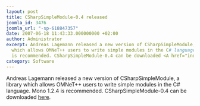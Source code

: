 ```yaml
---
layout: post
title: CSharpSimpleModule-0.4 released
joomla_id: 3476
joomla_url: "-sp-618847357"
date: 2007-06-18 11:43:33.000000000 +02:00
author: Administrator
excerpt: Andreas Lagemann released a new version of CSharpSimpleModule, a library
  which allows OMNeT++ users to write simple modules in the C# language. Mono 1.2.4
  is recommended. CSharpSimpleModule-0.4 can be downloaded <A href="index.php?option=com_docman&task=doc_details&gid=2075">here</A>.
category: Software
---
```

Andreas Lagemann released a new version of CSharpSimpleModule, a library which allows OMNeT++ users to write simple modules in the C# language. Mono 1.2.4 is recommended. CSharpSimpleModule-0.4 can be downloaded <A href="index.php?option=com_docman&task=doc_details&gid=2075">here</A>. 
